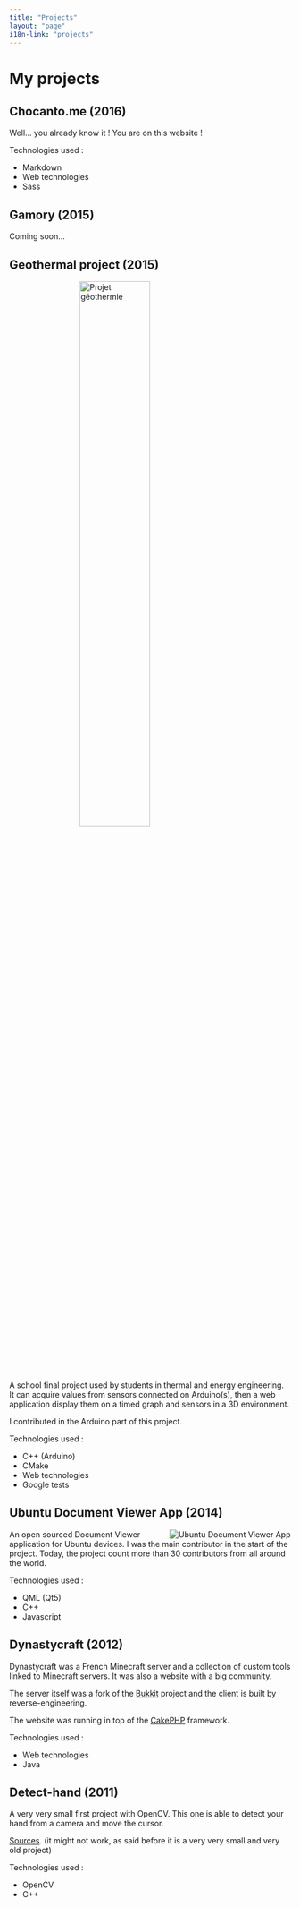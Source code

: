 ```yaml
---
title: "Projects"
layout: "page"
i18n-link: "projects"
---
```


# My projects

## Chocanto.me (2016)

Well... you already know it ! You are on this website !

Technologies used :

* Markdown
* Web technologies
* Sass

## Gamory (2015)

Coming soon...

## Geothermal project (2015)

<img style="width: 50%; display: block; margin: 0 auto;" alt="Projet géothermie" src="{{ site.url }}/assets/img/geothermie.png"/>

A school final project used by students in thermal and energy engineering. It can acquire values from sensors connected on Arduino(s), then a web application display them on a timed graph and sensors in a 3D environment.

I contributed in the Arduino part of this project.

Technologies used :

* C++ (Arduino)
* CMake
* Web technologies
* Google tests

## Ubuntu Document Viewer App (2014)

<img align="right" alt="Ubuntu Document Viewer App" src="{{ site.url }}/assets/img/documentViewer.png"/>

An open sourced Document Viewer application for Ubuntu devices. I was the main contributor in the start of the project. Today, the project count more than 30 contributors from all around the world.

Technologies used :

* QML (Qt5)
* C++
* Javascript

## Dynastycraft (2012)

Dynastycraft was a French Minecraft server and a collection of custom tools linked to Minecraft servers. It was also a website with a big community.

The server itself was a fork of the [Bukkit](https://bukkit.org/) project and the client is built by reverse-engineering.

The website was running in top of the [CakePHP](http://cakephp.org/) framework.

Technologies used :

* Web technologies
* Java

## Detect-hand (2011)

A very very small first project with OpenCV. This one is able to detect your hand from a camera and move the cursor.

[Sources](https://github.com/Chocanto/detect-hand). (it might not work, as said before it is a very very small and very old project)

Technologies used :

* OpenCV
* C++